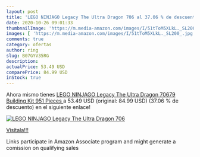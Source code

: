 ```yaml
---
layout: post
title: 'LEGO NINJAGO Legacy The Ultra Dragon 706 al 37.06 % de descuento'
date: 2020-10-26 09:01:33
thumbnailImage: 'https://m.media-amazon.com/images/I/51tToM5XLkL._SL200_.jpg'
images: [ 'https://m.media-amazon.com/images/I/51tToM5XLkL._SL200_.jpg' ]
comments: true
category: ofertas
author: ring
slug: B07GYV35RG
description:
actualPrice: 53.49 USD
comparePrice: 84.99 USD
inStock: true
---
```


Ahora mismo tienes [LEGO NINJAGO Legacy The Ultra Dragon 70679 Building Kit  951 Pieces ](https://www.amazon.com/dp/B07GYV35RG/?tag=tolees-20) a 53.49 USD (original: 84.99 USD) (37.06 %  de descuento) en el siguiente enlace!

[![LEGO NINJAGO Legacy The Ultra Dragon 706](https://m.media-amazon.com/images/I/51tToM5XLkL._SL200_.jpg)](https://www.amazon.com/dp/B07GYV35RG/?tag=tolees-20)

[Visítala!!!](https://www.amazon.com/dp/B07GYV35RG/?tag=tolees-20)

Links participate in Amazon Associate program and might generate a comission on qualifying sales
